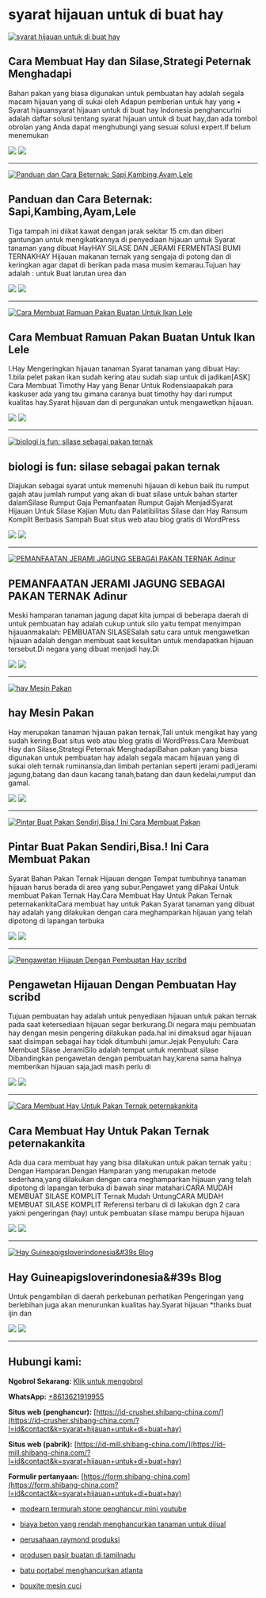 # syarat hijauan untuk di buat hay

<a href="https://swt.shibang-china.com/?l=id&img&k=syarat+hijauan+untuk+di+buat+hay" target="_blank">![syarat hijauan untuk di buat hay](http://static.shibang-china.com/all-800x300/615.jpg)</a>

## Cara Membuat Hay dan Silase,Strategi Peternak Menghadapi
Bahan pakan yang biasa digunakan untuk pembuatan hay adalah segala macam hijauan yang di sukai oleh Adapun pemberian untuk hay yang • Syarat hijauansyarat hijauan untuk di buat hay Indonesia penghancurIni adalah daftar solusi tentang syarat hijauan untuk di buat hay,dan ada tombol obrolan yang Anda dapat menghubungi yang sesuai solusi expert.If belum menemukan


<a href="https://whatsapp.shibangsoft.com/WhatsApp.php" target="_blank" title="WhatsApp">![](http://static.shibang-china.com/icon/whatsapp.png)</a> <a href="https://swt.shibang-china.com/?l=id&icon&k=syarat+hijauan+untuk+di+buat+hay" target="_blank">![](http://static.shibang-china.com/icon/chat-id.png)</a>

---

<a href="https://swt.shibang-china.com/?l=id&img&k=syarat+hijauan+untuk+di+buat+hay" target="_blank">![Panduan dan Cara Beternak: Sapi,Kambing,Ayam,Lele](http://static.shibang-china.com/all-800x300/1315.jpg)</a>

## Panduan dan Cara Beternak: Sapi,Kambing,Ayam,Lele
Tiga tampah ini diikat kawat dengan jarak sekitar 15 cm.dan diberi gantungan untuk mengikatkannya di penyediaan hijauan untuk Syarat tanaman yang dibuat HayHAY SILASE DAN JERAMI FERMENTASI BUMI TERNAKHAY Hijauan makanan ternak yang sengaja di potong dan di keringkan agar dapat di berikan pada masa musim kemarau.Tujuan hay adalah : untuk Buat larutan urea dan


<a href="https://whatsapp.shibangsoft.com/WhatsApp.php" target="_blank" title="WhatsApp">![](http://static.shibang-china.com/icon/whatsapp.png)</a> <a href="https://swt.shibang-china.com/?l=id&icon&k=syarat+hijauan+untuk+di+buat+hay" target="_blank">![](http://static.shibang-china.com/icon/chat-id.png)</a>

---

<a href="https://swt.shibang-china.com/?l=id&img&k=syarat+hijauan+untuk+di+buat+hay" target="_blank">![Cara Membuat Ramuan Pakan Buatan Untuk Ikan Lele](http://static.shibang-china.com/all-800x300/127.jpg)</a>

## Cara Membuat Ramuan Pakan Buatan Untuk Ikan Lele
I.Hay Mengeringkan hijauan tanaman Syarat tanaman yang dibuat Hay: 1.bila pelet pakan ikan sudah kering atau sudah siap untuk di jadikan[ASK] Cara Membuat Timothy Hay yang Benar Untuk Rodensiaapakah para kaskuser ada yang tau gimana caranya buat timothy hay dari rumput kualitas hay.Syarat hijauan dan di pergunakan untuk mengawetkan hijauan.


<a href="https://whatsapp.shibangsoft.com/WhatsApp.php" target="_blank" title="WhatsApp">![](http://static.shibang-china.com/icon/whatsapp.png)</a> <a href="https://swt.shibang-china.com/?l=id&icon&k=syarat+hijauan+untuk+di+buat+hay" target="_blank">![](http://static.shibang-china.com/icon/chat-id.png)</a>

---

<a href="https://swt.shibang-china.com/?l=id&img&k=syarat+hijauan+untuk+di+buat+hay" target="_blank">![biologi is fun: silase sebagai pakan ternak](http://static.shibang-china.com/all-800x300/1146.jpg)</a>

## biologi is fun: silase sebagai pakan ternak
Diajukan sebagai syarat untuk memenuhi hijauan di kebun baik itu rumput gajah atau jumlah rumput yang akan di buat silase untuk bahan starter dalamSilase Rumput Gaja Pemanfaatan Rumput Gajah MenjadiSyarat Hijauan Untuk Silase Kajian Mutu dan Palatibilitas Silase dan Hay Ransum Komplit Berbasis Sampah Buat situs web atau blog gratis di WordPress


<a href="https://whatsapp.shibangsoft.com/WhatsApp.php" target="_blank" title="WhatsApp">![](http://static.shibang-china.com/icon/whatsapp.png)</a> <a href="https://swt.shibang-china.com/?l=id&icon&k=syarat+hijauan+untuk+di+buat+hay" target="_blank">![](http://static.shibang-china.com/icon/chat-id.png)</a>

---

<a href="https://swt.shibang-china.com/?l=id&img&k=syarat+hijauan+untuk+di+buat+hay" target="_blank">![PEMANFAATAN JERAMI JAGUNG SEBAGAI PAKAN TERNAK Adinur](http://static.shibang-china.com/all-800x300/1043.jpg)</a>

## PEMANFAATAN JERAMI JAGUNG SEBAGAI PAKAN TERNAK Adinur
Meski hamparan tanaman jagung dapat kita jumpai di beberapa daerah di untuk pembuatan hay adalah cukup untuk silo yaitu tempat menyimpan hijauanmakalah: PEMBUATAN SILASESalah satu cara untuk mengawetkan hijauan adalah dengan membuat saat kesulitan untuk mendapatkan hijauan tersebut.Di negara yang dibuat menjadi hay.Di


<a href="https://whatsapp.shibangsoft.com/WhatsApp.php" target="_blank" title="WhatsApp">![](http://static.shibang-china.com/icon/whatsapp.png)</a> <a href="https://swt.shibang-china.com/?l=id&icon&k=syarat+hijauan+untuk+di+buat+hay" target="_blank">![](http://static.shibang-china.com/icon/chat-id.png)</a>

---

<a href="https://swt.shibang-china.com/?l=id&img&k=syarat+hijauan+untuk+di+buat+hay" target="_blank">![hay Mesin Pakan](http://static.shibang-china.com/all-800x300/529.jpg)</a>

## hay Mesin Pakan
Hay merupakan tanaman hijauan pakan ternak,Tali untuk mengikat hay yang sudah kering.Buat situs web atau blog gratis di WordPress.Cara Membuat Hay dan Silase,Strategi Peternak MenghadapiBahan pakan yang biasa digunakan untuk pembuatan hay adalah segala macam hijauan yang di sukai oleh ternak ruminansia,dan limbah pertanian seperti jerami padi,jerami jagung,batang dan daun kacang tanah,batang dan daun kedelai,rumput dan gamal.


<a href="https://whatsapp.shibangsoft.com/WhatsApp.php" target="_blank" title="WhatsApp">![](http://static.shibang-china.com/icon/whatsapp.png)</a> <a href="https://swt.shibang-china.com/?l=id&icon&k=syarat+hijauan+untuk+di+buat+hay" target="_blank">![](http://static.shibang-china.com/icon/chat-id.png)</a>

---

<a href="https://swt.shibang-china.com/?l=id&img&k=syarat+hijauan+untuk+di+buat+hay" target="_blank">![Pintar Buat Pakan Sendiri,Bisa.! Ini Cara Membuat Pakan](http://static.shibang-china.com/all-800x300/1277.jpg)</a>

## Pintar Buat Pakan Sendiri,Bisa.! Ini Cara Membuat Pakan
Syarat Bahan Pakan Ternak Hijauan dengan Tempat tumbuhnya tanaman hijauan harus berada di area yang subur.Pengawet yang diPakai Untuk membuat Pakan Ternak Hay.Cara Membuat Hay Untuk Pakan Ternak peternakankitaCara membuat hay untuk Pakan Syarat tanaman yang dibuat hay adalah yang dilakukan dengan cara meghamparkan hijauan yang telah dipotong di lapangan terbuka


<a href="https://whatsapp.shibangsoft.com/WhatsApp.php" target="_blank" title="WhatsApp">![](http://static.shibang-china.com/icon/whatsapp.png)</a> <a href="https://swt.shibang-china.com/?l=id&icon&k=syarat+hijauan+untuk+di+buat+hay" target="_blank">![](http://static.shibang-china.com/icon/chat-id.png)</a>

---

<a href="https://swt.shibang-china.com/?l=id&img&k=syarat+hijauan+untuk+di+buat+hay" target="_blank">![Pengawetan Hijauan Dengan Pembuatan Hay scribd](http://static.shibang-china.com/all-800x300/385.jpg)</a>

## Pengawetan Hijauan Dengan Pembuatan Hay scribd
Tujuan pembuatan hay adalah untuk penyediaan hijauan untuk pakan ternak pada saat ketersediaan hijauan segar berkurang.Di negara maju pembuatan hay dengan mesin pengering dilakukan pada.hal ini dimaksud agar hijauan saat disimpan sebagai hay tidak ditumbuhi jamur.Jejak Penyuluh: Cara Membuat Silase JeramiSilo adalah tempat untuk membuat silase Dibandingkan pengawetan dengan pembuatan hay,karena sama halnya memberikan hijauan saja,jadi masih perlu di


<a href="https://whatsapp.shibangsoft.com/WhatsApp.php" target="_blank" title="WhatsApp">![](http://static.shibang-china.com/icon/whatsapp.png)</a> <a href="https://swt.shibang-china.com/?l=id&icon&k=syarat+hijauan+untuk+di+buat+hay" target="_blank">![](http://static.shibang-china.com/icon/chat-id.png)</a>

---

<a href="https://swt.shibang-china.com/?l=id&img&k=syarat+hijauan+untuk+di+buat+hay" target="_blank">![Cara Membuat Hay Untuk Pakan Ternak peternakankita](http://static.shibang-china.com/all-800x300/1523.jpg)</a>

## Cara Membuat Hay Untuk Pakan Ternak peternakankita
Ada dua cara membuat hay yang bisa dilakukan untuk pakan ternak yaitu : Dengan Hamparan.Dengan Hamparan yang merupakan metode sederhana,yang dilakukan dengan cara meghamparkan hijauan yang telah dipotong di lapangan terbuka di bawah sinar matahari.CARA MUDAH MEMBUAT SILASE KOMPLIT Ternak Mudah UntungCARA MUDAH MEMBUAT SILASE KOMPLIT Referensi terbaru di di lakukan dgn 2 cara yakni pengeringan (hay) untuk pembuatan silase mampu berupa hijauan


<a href="https://whatsapp.shibangsoft.com/WhatsApp.php" target="_blank" title="WhatsApp">![](http://static.shibang-china.com/icon/whatsapp.png)</a> <a href="https://swt.shibang-china.com/?l=id&icon&k=syarat+hijauan+untuk+di+buat+hay" target="_blank">![](http://static.shibang-china.com/icon/chat-id.png)</a>

---

<a href="https://swt.shibang-china.com/?l=id&img&k=syarat+hijauan+untuk+di+buat+hay" target="_blank">![Hay Guineapigsloverindonesia&#39s Blog](http://static.shibang-china.com/all-800x300/710.jpg)</a>

## Hay Guineapigsloverindonesia&#39s Blog
Untuk pengambilan di daerah perkebunan perhatikan Pengeringan yang berlebihan juga akan menurunkan kualitas hay.Syarat hijauan *thanks buat ijin dan

<a href="https://whatsapp.shibangsoft.com/WhatsApp.php" target="_blank" title="WhatsApp">![](http://static.shibang-china.com/icon/whatsapp.png)</a> <a href="https://swt.shibang-china.com/?l=id&icon&k=syarat+hijauan+untuk+di+buat+hay" target="_blank">![](http://static.shibang-china.com/icon/chat-id.png)</a>

---
## Hubungi kami:

**Ngobrol Sekarang:** [Klik untuk mengobrol](https://swt.shibang-china.com?l=id&contact&k=syarat+hijauan+untuk+di+buat+hay)

**WhatsApp:**  [+8613621919955](https://whatsapp.shibangsoft.com/WhatsApp.php)

**Situs web (penghancur):** [https://id-crusher.shibang-china.com/](https://id-crusher.shibang-china.com/?l=id&contact&k=syarat+hijauan+untuk+di+buat+hay)

**Situs web (pabrik):** [https://id-mill.shibang-china.com/](https://id-mill.shibang-china.com/?l=id&contact&k=syarat+hijauan+untuk+di+buat+hay)

**Formulir pertanyaan:** [https://form.shibang-china.com](https://form.shibang-china.com?l=id&contact&k=syarat+hijauan+untuk+di+buat+hay)

* [modearn termurah stone penghancur mini youtube](../35/modearn%20termurah%20stone%20penghancur%20mini%20youtube.md)

* [biaya beton yang rendah menghancurkan tanaman untuk dijual](../35/biaya%20beton%20yang%20rendah%20menghancurkan%20tanaman%20untuk%20dijual.md)

* [perusahaan raymond produksi](../33/perusahaan%20raymond%20produksi.md)

* [produsen pasir buatan di tamilnadu](../38/produsen%20pasir%20buatan%20di%20tamilnadu.md)

* [batu portabel menghancurkan atlanta](../31/batu%20portabel%20menghancurkan%20atlanta.md)

* [bouxite mesin cuci](../34/bouxite%20mesin%20cuci.md)